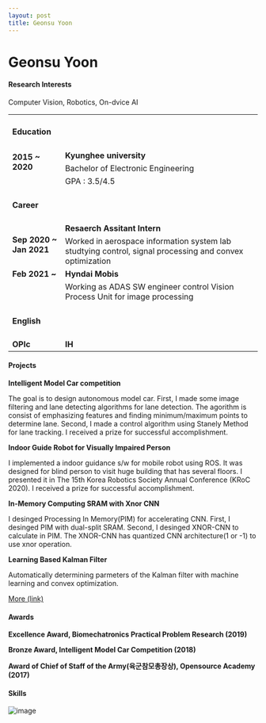 ```yaml
---
layout: post
title: Geonsu Yoon
---
```


<!-- img src="https://user-images.githubusercontent.com/57785895/122384263-7d619500-cfa6-11eb-8250-ffe4ead91b41.jpg" alt="image" style="float:left">

### Education
Kyunghee university - Electronic Engineering
<br>
<br>
### Careere
Hyndai Mobis -->


<!--
### Research Interests : Image Understanding and Visual Odometry.
　Especially in image understanding, I’m interested in wavelet transform. Using wavelet transform for deep learning would make possible immediate image understanding. So, it must be very useful in an autonomous environment. If apply compressed sensing to this, it can be faster. <br>
　For visual odometry, I hope to apply convex optimization. Many parameters of visual odometry (e.g. coefficients of lens distortion or many filters...) must be adopted very correctly. Using convex optimization and machine learning, it will be possible to obtain value properly and easily.

<p class=clearedText> </p>

### Research Interests : Convex Optimization, Image Understanding&Copressive Sensing.
　With convex optimization, I think many problem of determin acurate parameters or coeffecients can be slolved. For example, parameter of Kalman Filter or coefficeints of sensor calibration shoudle be determined practically. So, It would be possible for the problem to be sloved automaticaly with convex optimization. <br>
　Especially in image understanding, I’m interested in compressed sensing and wavelet transform. Using compressed sensing and wavlete for deep learning would make possible immediate image understanding. So, it must be very useful in real time system like autonomous environment.
-->

# Geonsu Yoon

#### Research Interests 
<p class=smallText>Computer Vision, Robotics, On-dvice AI </p>

<table>
  <tbody>
     <tr>
      <td class = "cellLine" colspan = '2'> <h4 id="education">Education</h4></td>
    </tr>
      <tr>
      <td class = "topPaddedCell" rowspan = '2'><b>2015 ~ 2020 </b></td>
      <td class = "topPaddedCell" ><b>Kyunghee university</b></td>
    </tr>
      <tr>
      <td>Bachelor of Electronic Engineering</td>
    </tr>
    <tr>
      <td> </td>
      <td>GPA : 3.5/4.5</td>
    </tr>
    <tr>
      <td class = "cellLine" colspan = '2'> <h4 id="career">Career</h4> </td>
      <td> </td>
    </tr>
    <tr>
      <td class = "topPaddedCell" rowspan = '2'><b> Sep 2020 ~ Jan 2021 </b></td>
      <td class = "topPaddedCell" ><b> Resaerch Assitant Intern </b> </td>
    </tr>
      <tr>
      <td>Worked in aerospace information system lab studtying control, signal processing and convex optimization</td>
    </tr>
    <tr>
      <td> <b> Feb 2021 ~ </b></td>
      <td> <b>Hyndai Mobis</b></td>
    </tr>
   <tr>
      <td> </td>
      <td>Working as ADAS SW engineer control Vision Process Unit for image processing </td>
    </tr>
     <tr>
      <td class = "cellLine" colspan = '2'> <h4 id="English">English</h4></td>
    </tr>
    <tr>
      <td class = "topPaddedCell"><b>OPIc</b></td>
      <td class = "topPaddedCell"><b>IH </b></td>
    </tr>
   </tbody>
</table>


#### Projects

<p class="smallText"><b>Intelligent Model Car competition</b></p>
  <div class="message">
  <p class="smallText">
    The goal is to design autonomous model car.
  First, I made some image filtering and lane detecting algorithms for lane detection.
  The agorithm is consist of emphasizing features and finding minimum/maximum points to determine lane.
  Second, I made a control algorithm using Stanely Method for lane tracking.
  I received a prize for successful accomplishment.
  </p>
  </div>
  
<p class="smallText"><b>Indoor Guide Robot for Visually Impaired Person</b></p>
  <div class="message">
  <p class="smallText">I implemented a indoor guidance s/w for mobile robot using ROS. 
  It was designed for blind person to visit huge building that has several floors. 
  I presented it in The 15th Korea Robotics Society Annual Conference (KRoC 2020).
  I received a prize for successful accomplishment. </p>
  </div>

<p class="smallText"><b>In-Memory Computing SRAM with Xnor CNN</b></p>
  <div class="message">
  <p class="smallText">
    I desinged Processing In Memory(PIM) for accelerating CNN.
    First, I desinged PIM with dual-split SRAM.
    Second, I desinged XNOR-CNN to calculate in PIM.
    The XNOR-CNN has quantized CNN architecture(1 or -1) to use xnor operation.</p>
  </div>

<p class="smallText"><b>Learning Based Kalman Filter</b></p>
<div class="message">
  <p class="smallText"> Automatically determining parmeters of the Kalman filter with machine learning and convex optimization. </p>
  </div>

<p class="smallText"><a href="https://gs-yoon.github.io/project/">More (link)</a></p>


#### Awards

<p class="smallText"><b> Excellence Award, Biomechatronics Practical Problem Research (2019)</b></p>
<!--div class="message">
Given for excellent performance in biomechatronics research, by Biomechatronics Resarch Center in Kyunghee University. Releated to the Indoor Guide Robot project.
</div-->

<p class="smallText"><b> Bronze Award, Intelligent Model Car Competition (2018) </b></p>
<!--div class="message">
Given for excellent performance in Intelligent Model Car Competition, by Hanyang University.
</div-->

<p class="smallText"><b> Award of Chief of Staff of the Army(육군참모총장상), Opensource Academy (2017) </b></p>
<!--div class="message">
Given for excellent performance in development using open-source, by Ministry of Science and ICT, Ministry of National Defense 
</div-->



#### Skills

![image](https://user-images.githubusercontent.com/57785895/125151370-9e21a280-e180-11eb-9ecd-47614a60de1f.png)
<!--
![image](https://user-images.githubusercontent.com/57785895/125151059-6534fe00-e17f-11eb-8f4e-0f82e9f4d336.png)
-->

